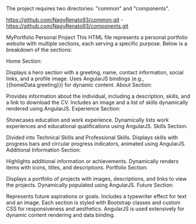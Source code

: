 The project requires two directories: "common" and "components".

https://github.com/NagyRenato93/common.git - https://github.com/NagyRenato93/components.git

MyPortfolio
Personal Project This HTML file represents a personal portfolio website with multiple sections, each serving a specific purpose. Below is a breakdown of the sections:

Home Section:

Displays a hero section with a greeting, name, contact information, social links, and a profile image.
Uses AngularJS bindings (e.g., {{homeData.greeting}}) for dynamic content.
About Section:

Provides information about the individual, including a description, skills, and a link to download the CV.
Includes an image and a list of skills dynamically rendered using AngularJS.
Experience Section:

Showcases education and work experience.
Dynamically lists work experiences and educational qualifications using AngularJS.
Skills Section:

Divided into Technical Skills and Professional Skills.
Displays skills with progress bars and circular progress indicators, animated using AngularJS.
Additional Information Section:

Highlights additional information or achievements.
Dynamically renders items with icons, titles, and descriptions.
Portfolio Section:

Displays a portfolio of projects with images, descriptions, and links to view the projects.
Dynamically populated using AngularJS.
Future Section:

Represents future aspirations or goals.
Includes a typewriter effect for text and an image.
Each section is styled with Bootstrap classes and custom CSS for responsiveness and aesthetics. AngularJS is used extensively for dynamic content rendering and data binding.
